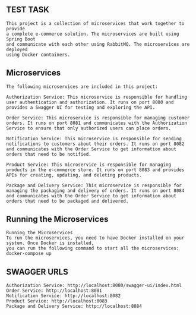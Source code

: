##  TEST TASK

    This project is a collection of microservices that work together to provide 
    a complete e-commerce solution. The microservices are built using Spring Boot 
    and communicate with each other using RabbitMQ. The microservices are deployed
    using Docker containers.

## Microservices

    The following microservices are included in this project:

    Authorization Service: This microservice is responsible for handling user authentication and authorization. It runs on port 8080 and provides a Swagger UI for testing and exploring the API.

    Order Service: This microservice is responsible for managing customer orders. It runs on port 8081 and communicates with the Authorization Service to ensure that only authorized users can place orders.

    Notification Service: This microservice is responsible for sending notifications to customers about their orders. It runs on port 8082 and communicates with the Order Service to get information about orders that need to be notified.

    Product Service: This microservice is responsible for managing products in the e-commerce store. It runs on port 8083 and provides APIs for creating, updating, and deleting products.

    Package and Delivery Service: This microservice is responsible for managing the packaging and delivery of orders. It runs on port 8084 and communicates with the Order Service to get information about orders that need to be packaged and delivered.


## Running the Microservices


    Running the Microservices
    To run the microservices, you need to have Docker installed on your system. Once Docker is installed,
    you can run the following command to start all the microservices: docker-compose up


## SWAGGER URLS

    Authorization Service: http://localhost:8080/swagger-ui/index.html
    Order Service: http://localhost:8081
    Notification Service: http://localhost:8082
    Product Service: http://localhost:8083
    Package and Delivery Service: http://localhost:8084